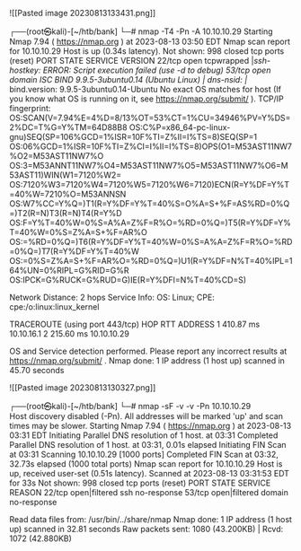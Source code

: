 
![[Pasted image 20230813133431.png]]

┌──(root㉿kali)-[~/htb/bank]
└─# nmap -T4 -Pn -A 10.10.10.29 
Starting Nmap 7.94 ( https://nmap.org ) at 2023-08-13 03:50 EDT
Nmap scan report for 10.10.10.29
Host is up (0.34s latency).
Not shown: 998 closed tcp ports (reset)
PORT   STATE SERVICE    VERSION
22/tcp open  tcpwrapped
|_ssh-hostkey: ERROR: Script execution failed (use -d to debug)
53/tcp open  domain     ISC BIND 9.9.5-3ubuntu0.14 (Ubuntu Linux)
| dns-nsid: 
|_  bind.version: 9.9.5-3ubuntu0.14-Ubuntu
No exact OS matches for host (If you know what OS is running on it, see https://nmap.org/submit/ ).
TCP/IP fingerprint:
OS:SCAN(V=7.94%E=4%D=8/13%OT=53%CT=1%CU=34946%PV=Y%DS=2%DC=T%G=Y%TM=64D88B8
OS:C%P=x86_64-pc-linux-gnu)SEQ(SP=106%GCD=1%ISR=10F%TI=Z%II=I%TS=8)SEQ(SP=1
OS:06%GCD=1%ISR=10F%TI=Z%CI=I%II=I%TS=8)OPS(O1=M53AST11NW7%O2=M53AST11NW7%O
OS:3=M53ANNT11NW7%O4=M53AST11NW7%O5=M53AST11NW7%O6=M53AST11)WIN(W1=7120%W2=
OS:7120%W3=7120%W4=7120%W5=7120%W6=7120)ECN(R=Y%DF=Y%T=40%W=7210%O=M53ANNSN
OS:W7%CC=Y%Q=)T1(R=Y%DF=Y%T=40%S=O%A=S+%F=AS%RD=0%Q=)T2(R=N)T3(R=N)T4(R=Y%D
OS:F=Y%T=40%W=0%S=A%A=Z%F=R%O=%RD=0%Q=)T5(R=Y%DF=Y%T=40%W=0%S=Z%A=S+%F=AR%O
OS:=%RD=0%Q=)T6(R=Y%DF=Y%T=40%W=0%S=A%A=Z%F=R%O=%RD=0%Q=)T7(R=Y%DF=Y%T=40%W
OS:=0%S=Z%A=S+%F=AR%O=%RD=0%Q=)U1(R=Y%DF=N%T=40%IPL=164%UN=0%RIPL=G%RID=G%R
OS:IPCK=G%RUCK=G%RUD=G)IE(R=Y%DFI=N%T=40%CD=S)

Network Distance: 2 hops
Service Info: OS: Linux; CPE: cpe:/o:linux:linux_kernel

TRACEROUTE (using port 443/tcp)
HOP RTT       ADDRESS
1   410.87 ms 10.10.16.1
2   215.60 ms 10.10.10.29

OS and Service detection performed. Please report any incorrect results at https://nmap.org/submit/ .
Nmap done: 1 IP address (1 host up) scanned in 45.70 seconds


![[Pasted image 20230813130327.png]]

┌──(root㉿kali)-[~/htb/bank]
└─# nmap -sF -v -v -Pn 10.10.10.29      
Host discovery disabled (-Pn). All addresses will be marked 'up' and scan times may be slower.
Starting Nmap 7.94 ( https://nmap.org ) at 2023-08-13 03:31 EDT
Initiating Parallel DNS resolution of 1 host. at 03:31
Completed Parallel DNS resolution of 1 host. at 03:31, 0.01s elapsed
Initiating FIN Scan at 03:31
Scanning 10.10.10.29 [1000 ports]
Completed FIN Scan at 03:32, 32.73s elapsed (1000 total ports)
Nmap scan report for 10.10.10.29
Host is up, received user-set (0.51s latency).
Scanned at 2023-08-13 03:31:53 EDT for 33s
Not shown: 998 closed tcp ports (reset)
PORT   STATE         SERVICE REASON
22/tcp open|filtered ssh     no-response
53/tcp open|filtered domain  no-response

Read data files from: /usr/bin/../share/nmap
Nmap done: 1 IP address (1 host up) scanned in 32.81 seconds
           Raw packets sent: 1080 (43.200KB) | Rcvd: 1072 (42.880KB)
